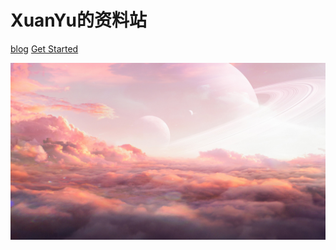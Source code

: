 
# XuanYu的资料站

[blog](https://www.xuanyuslf.ml)
[Get Started](material)

<!-- 背景色 -->

![](_media/bg.jpg)